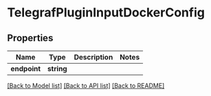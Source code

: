 # TelegrafPluginInputDockerConfig

## Properties
Name | Type | Description | Notes
------------ | ------------- | ------------- | -------------
**endpoint** | **string** |  | 

[[Back to Model list]](../README.md#documentation-for-models) [[Back to API list]](../README.md#documentation-for-api-endpoints) [[Back to README]](../README.md)


